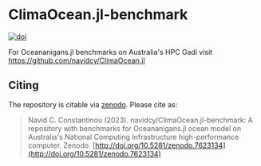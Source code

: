 # ClimaOcean.jl-benchmark

<p align="left">
    <a href="https://doi.org/10.5281/zenodo.7623134">
        <img alt="doi" src="https://zenodo.org/badge/DOI/10.5281/zenodo.7623134.svg" alt="DOI">
    </a>
</p>

For Oceananigans.jl benchmarks on Australia's HPC Gadi visit https://github.com/navidcy/ClimaOcean.jl



## Citing

The repository is citable via [zenodo](https://zenodo.org). Please cite as:

> Navid C. Constantinou (2023). navidcy/ClimaOcean.jl-benchmark: A repository with benchmarks for Oceananigans.jl ocean model on Australia's National Computing Infrastructure high-performance computer. Zenodo. [http://doi.org/10.5281/zenodo.7623134](http://doi.org/10.5281/zenodo.7623134)
